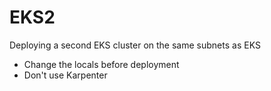# EKS2
Deploying a second EKS cluster on the same subnets as EKS

* Change the locals before deployment
* Don't use Karpenter
